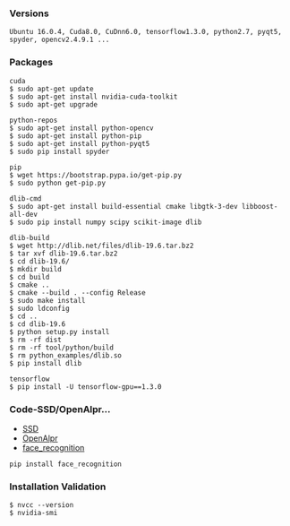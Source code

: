 ### Versions
    Ubuntu 16.0.4, Cuda8.0, CuDnn6.0, tensorflow1.3.0, python2.7, pyqt5, spyder, opencv2.4.9.1 ...
### Packages

    cuda   
    $ sudo apt-get update
    $ sudo apt-get install nvidia-cuda-toolkit
    $ sudo apt-get upgrade
   
    python-repos
    $ sudo apt-get install python-opencv
    $ sudo apt-get install python-pip
    $ sudo apt-get install python-pyqt5
    $ sudo pip install spyder
    
    pip
    $ wget https://bootstrap.pypa.io/get-pip.py
    $ sudo python get-pip.py
    
    dlib-cmd
    $ sudo apt-get install build-essential cmake libgtk-3-dev libboost-all-dev
    $ sudo pip install numpy scipy scikit-image dlib
    
    dlib-build
    $ wget http://dlib.net/files/dlib-19.6.tar.bz2
    $ tar xvf dlib-19.6.tar.bz2
    $ cd dlib-19.6/
    $ mkdir build
    $ cd build
    $ cmake ..
    $ cmake --build . --config Release
    $ sudo make install
    $ sudo ldconfig
    $ cd ..
    $ cd dlib-19.6
    $ python setup.py install
    $ rm -rf dist
    $ rm -rf tool/python/build
    $ rm python_examples/dlib.so
    $ pip install dlib

    tensorflow
    $ pip install -U tensorflow-gpu==1.3.0
    
### Code-SSD/OpenAlpr...

   - [SSD]()
   - [OpenAlpr]()
   - [face_recognition](https://github.com/ageitgey/face_recognition)
   
    pip install face_recognition
   
### Installation Validation
    $ nvcc --version
    $ nvidia-smi

